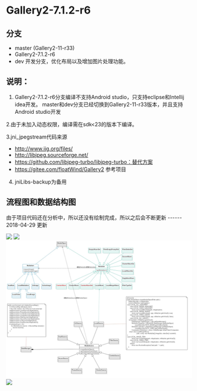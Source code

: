 # Gallery2-7.1.2-r6

## 分支
* master (Gallery2-11-r33)
* Gallery2-7.1.2-r6
* dev 开发分支，优化布局以及增加图片处理功能。

## 说明：
1. Gallery2-7.1.2-r6分支编译不支持Android studio，只支持eclipse和Intellij idea开发。
master和dev分支已经切换到Gallery2-11-r33版本，并且支持Android studio开发

2.由于未加入动态权限，编译需在sdk<23的版本下编译。

3.jni_jpegstream代码来源
* http://www.ijg.org/files/
* http://libjpeg.sourceforge.net/
* https://github.com/libjpeg-turbo/libjpeg-turbo：替代方案
* https://gitee.com/floatWind/Gallery2  参考项目

4. jniLibs-backup为备用

## 流程图和数据结构图

由于项目代码还在分析中，所以还没有绘制完成，所以之后会不断更新 ------ 2018-04-29 更新

<img src="/img/Gallery_ui1.jpg"/> 
<img src="/img/Gallery_data.jpg"/> 
<img src="/img/DataManager.jpg"/> 
<img src="/img/GalleryStart.jpg"/>

